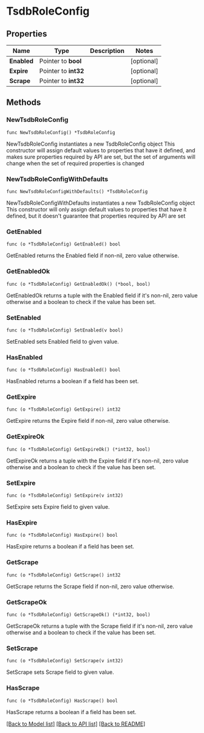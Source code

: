 # TsdbRoleConfig

## Properties

Name | Type | Description | Notes
------------ | ------------- | ------------- | -------------
**Enabled** | Pointer to **bool** |  | [optional] 
**Expire** | Pointer to **int32** |  | [optional] 
**Scrape** | Pointer to **int32** |  | [optional] 

## Methods

### NewTsdbRoleConfig

`func NewTsdbRoleConfig() *TsdbRoleConfig`

NewTsdbRoleConfig instantiates a new TsdbRoleConfig object
This constructor will assign default values to properties that have it defined,
and makes sure properties required by API are set, but the set of arguments
will change when the set of required properties is changed

### NewTsdbRoleConfigWithDefaults

`func NewTsdbRoleConfigWithDefaults() *TsdbRoleConfig`

NewTsdbRoleConfigWithDefaults instantiates a new TsdbRoleConfig object
This constructor will only assign default values to properties that have it defined,
but it doesn't guarantee that properties required by API are set

### GetEnabled

`func (o *TsdbRoleConfig) GetEnabled() bool`

GetEnabled returns the Enabled field if non-nil, zero value otherwise.

### GetEnabledOk

`func (o *TsdbRoleConfig) GetEnabledOk() (*bool, bool)`

GetEnabledOk returns a tuple with the Enabled field if it's non-nil, zero value otherwise
and a boolean to check if the value has been set.

### SetEnabled

`func (o *TsdbRoleConfig) SetEnabled(v bool)`

SetEnabled sets Enabled field to given value.

### HasEnabled

`func (o *TsdbRoleConfig) HasEnabled() bool`

HasEnabled returns a boolean if a field has been set.

### GetExpire

`func (o *TsdbRoleConfig) GetExpire() int32`

GetExpire returns the Expire field if non-nil, zero value otherwise.

### GetExpireOk

`func (o *TsdbRoleConfig) GetExpireOk() (*int32, bool)`

GetExpireOk returns a tuple with the Expire field if it's non-nil, zero value otherwise
and a boolean to check if the value has been set.

### SetExpire

`func (o *TsdbRoleConfig) SetExpire(v int32)`

SetExpire sets Expire field to given value.

### HasExpire

`func (o *TsdbRoleConfig) HasExpire() bool`

HasExpire returns a boolean if a field has been set.

### GetScrape

`func (o *TsdbRoleConfig) GetScrape() int32`

GetScrape returns the Scrape field if non-nil, zero value otherwise.

### GetScrapeOk

`func (o *TsdbRoleConfig) GetScrapeOk() (*int32, bool)`

GetScrapeOk returns a tuple with the Scrape field if it's non-nil, zero value otherwise
and a boolean to check if the value has been set.

### SetScrape

`func (o *TsdbRoleConfig) SetScrape(v int32)`

SetScrape sets Scrape field to given value.

### HasScrape

`func (o *TsdbRoleConfig) HasScrape() bool`

HasScrape returns a boolean if a field has been set.


[[Back to Model list]](../README.md#documentation-for-models) [[Back to API list]](../README.md#documentation-for-api-endpoints) [[Back to README]](../README.md)


